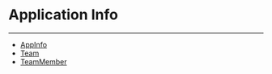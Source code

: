 # Application Info[](https://discordpy.readthedocs.io/en/v1.7.3/api.html#application-info)
****
- [AppInfo](AppInfo.md)
- [Team](./Team/Team)
- [TeamMember](./TeamMember/TeamMember)